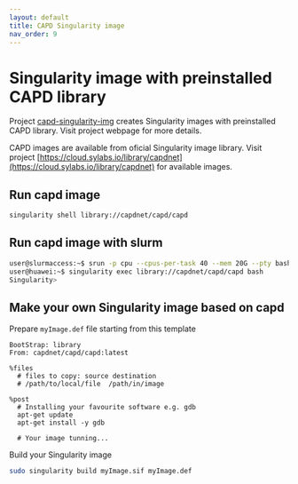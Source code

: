 ```yaml
---
layout: default
title: CAPD Singularity image
nav_order: 9
---
```


# Singularity image with preinstalled CAPD library

Project [capd-singularity-img](https://github.com/tomasz-kapela/capd-singularity-img) 
creates Singularity images with preinstalled CAPD library. Visit project webpage for more details.

CAPD images are available from oficial Singularity image library. Visit project [https://cloud.sylabs.io/library/capdnet](https://cloud.sylabs.io/library/capdnet) for available images.  


## Run capd image

```bash
singularity shell library://capdnet/capd/capd
```

## Run capd image with slurm

```bash
user@slurmaccess:~$ srun -p cpu --cpus-per-task 40 --mem 20G --pty bash
user@huawei:~$ singularity exec library://capdnet/capd/capd bash
Singularity> 
```


## Make your own Singularity image based on capd

Prepare `myImage.def` file starting from this template

```
BootStrap: library
From: capdnet/capd/capd:latest

%files
  # files to copy: source destination 
  # /path/to/local/file  /path/in/image
  
%post 
  # Installing your favourite software e.g. gdb
  apt-get update
  apt-get install -y gdb
	
  # Your image tunning...  

```

Build your Singularity image

```bash
sudo singularity build myImage.sif myImage.def
```

